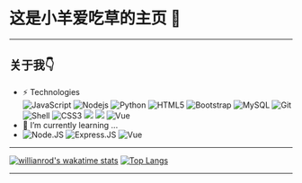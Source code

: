 # 这是小羊爱吃草的主页 :sheep:
***
## 关于我:point_down:
- ⚡ Technologies  
  ![JavaScript](https://img.shields.io/badge/-JavaScript-black?style=flat-square&logo=javascript)
  ![Nodejs](https://img.shields.io/badge/-Nodejs-black?style=flat-square&logo=Node.js)
  ![Python](https://img.shields.io/badge/-Python-black?style=flat-square&logo=Python)
  ![HTML5](https://img.shields.io/badge/-HTML5-E34F26?style=flat-square&logo=html5&logoColor=white)
  ![Bootstrap](https://img.shields.io/badge/-Bootstrap-563D7C?style=flat-square&logo=bootstrap)
  ![MySQL](https://img.shields.io/badge/-MySQL-black?style=flat-square&logo=mysql)
  ![Git](https://img.shields.io/badge/-Git-black?style=flat-square&logo=git)
  ![Shell](https://img.shields.io/badge/-Shell-blasck?style=plastic&logo=Shell)
  ![CSS3](https://img.shields.io/badge/-CSS3-1572B6?style=plastic&logo=css3)
  ![](https://img.shields.io/badge/ROS-@Wiki-yellow.svg?style=flat)
  ![](https://img.shields.io/node/vue?style=flat-square)
  ![Vue](https://img.shields.io/node/v/n?color=%238fd435&label=Vue2%2F3&logo=V&logoColor=%238fd435&style=flat-square)
- 🌱 I’m currently learning ...
- ![Node.JS](https://img.shields.io/badge/-Node.JS-black?style=plastic&logo=Node.js) ![Express.JS](https://img.shields.io/badge/-Express.JS-c7b198?style=plastic&logo=Express.JS) ![Vue](https://img.shields.io/badge/-Vue-E10098?style=plastic&logo=Graphql)
***
[![willianrod's wakatime stats](https://github-readme-stats.vercel.app/api/wakatime?username=PortLand237930)](https://github.com/anuraghazra/github-readme-stats)
[![Top Langs](https://github-readme-stats.vercel.app/api/top-langs/?username=PortLand237930&layout=compact)](https://github.com/anuraghazra/github-readme-stats)
***
